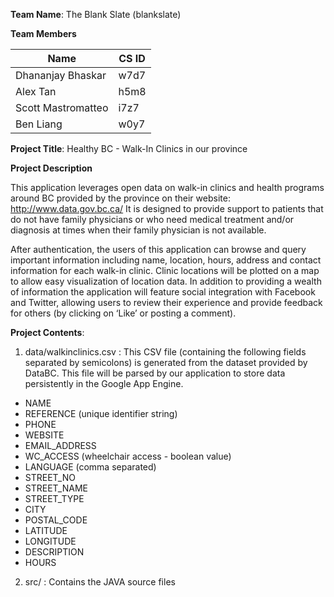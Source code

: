 **Team Name**: The Blank Slate (blankslate)

**Team Members**

Name | CS ID
---- | -----
Dhananjay Bhaskar | w7d7
Alex Tan | h5m8
Scott Mastromatteo | i7z7
Ben Liang | w0y7

**Project Title**: Healthy BC - Walk-In Clinics in our province

**Project Description**

This application leverages open data on walk-in clinics and health programs around BC provided by the province on their website: http://www.data.gov.bc.ca/ 
It is designed to provide support to patients that do not have family physicians or who need medical treatment and/or diagnosis at times when their family physician is not available.

After authentication, the users of this application can browse and query important information including name, location, hours, address and contact information for each walk-in clinic. Clinic locations will be plotted on a map to allow easy visualization of location data. In addition to providing a wealth of information the application will feature social integration with Facebook and Twitter, allowing users to review their experience and provide feedback for others (by clicking on ‘Like’ or posting a comment).

**Project Contents**:

1) data/walkinclinics.csv : This CSV file (containing the following fields separated by semicolons) is generated from the dataset provided by DataBC. This file will be parsed by our application to store data persistently in the Google App Engine.

* NAME 
* REFERENCE (unique identifier string)
* PHONE
* WEBSITE
* EMAIL_ADDRESS
* WC_ACCESS (wheelchair access - boolean value)
* LANGUAGE (comma separated)
* STREET_NO
* STREET_NAME
* STREET_TYPE
* CITY
* POSTAL_CODE
* LATITUDE
* LONGITUDE
* DESCRIPTION
* HOURS

2) src/ : Contains the JAVA source files
